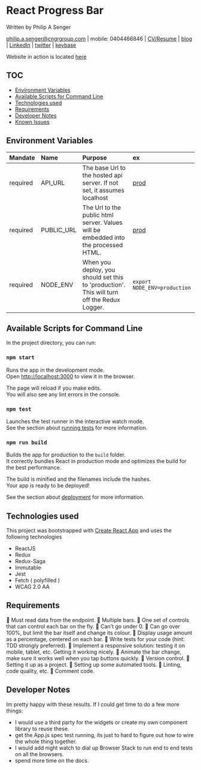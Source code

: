 # React Progress Bar

Written by Philip A Senger

[philip.a.senger@cngrgroup.com](mailto:philip.a.senger@cngrgroup.com) | mobile: 0404466846 | [CV/Resume](http://www.visualcv.com/philipsenger) | [blog](http://www.apachecommonstipsandtricks.blogspot.com/) | [LinkedIn](http://au.linkedin.com/in/philipsenger) | [twitter](http://twitter.com/PSengerDownUndr) | [keybase](https://keybase.io/psenger)

Website in action is located [here](http://simple-car-example.s3-website-ap-southeast-2.amazonaws.com/)

## TOC

* [Environment Variables](#environment-variables)
* [Available Scripts for Command Line](#available-scripts-for-command-line)
* [Technologies used](#technologies-used) 
* [Requirements](#requirements)
* [Developer Notes](#developer-notes)
* [Known Issues](#known-issues)


## Environment Variables

| Mandate  | Name      | Purpose | ex |
|:---------|:----------|:--------|:---|
| required | API_URL   | The base Url to the hosted api server. If not set, it assumes localhost | [prod](https://simple-example-cars.herokuapp.com/api/v1/)  |
| required | PUBLIC_URL| The Url to the public html server. Values will be embedded into the processed HTML. | [prod](http://simple-car-example.s3-website-ap-southeast-2.amazonaws.com/) |
| required | NODE_ENV  | When you deploy, you should set this to 'production'. This will turn off the Redux Logger. | `export NODE_ENV=production`  |


## Available Scripts for Command Line

In the project directory, you can run:

### `npm start`

Runs the app in the development mode.<br>
Open [http://localhost:3000](http://localhost:3000) to view it in the browser.

The page will reload if you make edits.<br>
You will also see any lint errors in the console.

### `npm test`

Launches the test runner in the interactive watch mode.<br>
See the section about [running tests](#running-tests) for more information.

### `npm run build`

Builds the app for production to the `build` folder.<br>
It correctly bundles React in production mode and optimizes the build for the best performance.

The build is minified and the filenames include the hashes.<br>
Your app is ready to be deployed!

See the section about [deployment](#deployment) for more information.

## Technologies used

This project was bootstrapped with [Create React App](https://github.com/facebookincubator/create-react-app) and uses the following technologies

* ReactJS
* Redux
* Redux-Saga
* Immutable
* Jest
* Fetch ( polyfilled )
* WCAG 2.0 AA

## Requirements

  :bug: Must read data from the endpoint.
  :bug: Multiple bars.
  :bug: One set of controls that can control each bar on the fly.
  :bug: Can't go under 0.
  :bug: Can go over 100%, but limit the bar itself and change its colour.
  :bug: Display usage amount as a percentage, centered on each bar.
  :bug: Write tests for your code (hint: TDD strongly preferred).
  :bug: Implement a responsive solution: testing it on mobile, tablet, etc. Getting it working nicely.
  :bug: Animate the bar change, make sure it works well when you tap buttons quickly.
  :bug: Version control.
  :bug: Setting it up as a project.
  :bug: Setting up some automated tools.
  :bug: Linting, code quality, etc.
  :bug: Comment code.
  
## Developer Notes

Im pretty happy with these results. If I could get time to do a few more things:

* I would use a third party for the widgets or create my own component library to reuse these.
* get the App.js spec test running, its just to hard to figure out how to wire the whole thing together.
* I would add night watch to dial up Browser Stack to run end to end tests on all the browsers.
* spend more time on the docs.


